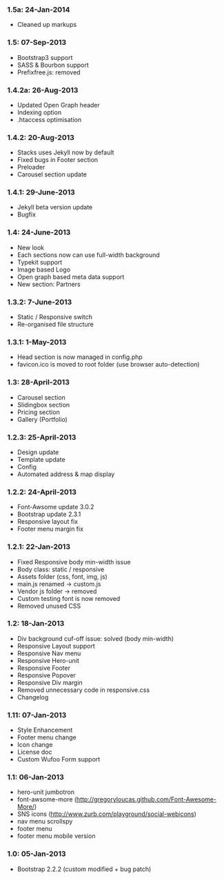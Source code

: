 ### 1.5a: 24-Jan-2014
* Cleaned up markups


### 1.5: 07-Sep-2013
* Bootstrap3 support
* SASS & Bourbon support
* Prefixfree.js: removed


### 1.4.2a: 26-Aug-2013
* Updated Open Graph header
* Indexing option
* .htaccess optimisation


### 1.4.2: 20-Aug-2013
* Stacks uses Jekyll now by default
* Fixed bugs in Footer section
* Preloader
* Carousel section update


### 1.4.1: 29-June-2013
* Jekyll beta version update
* Bugfix


### 1.4: 24-June-2013
* New look
* Each sections now can use full-width background
* Typekit support
* Image based Logo
* Open graph based meta data support
* New section: Partners


### 1.3.2: 7-June-2013
* Static / Responsive switch
* Re-organised file structure


### 1.3.1: 1-May-2013
* Head section is now managed in config.php
* favicon.ico is moved to root folder (use browser auto-detection)


### 1.3: 28-April-2013
* Carousel section
* Slidingbox section
* Pricing section
* Gallery (Portfolio)


### 1.2.3: 25-April-2013
* Design update
* Template update
* Config
* Automated address & map display


### 1.2.2: 24-April-2013
* Font-Awsome update 3.0.2
* Bootstrap update 2.3.1
* Responsive layout fix
* Footer menu margin fix


### 1.2.1: 22-Jan-2013
* Fixed Responsive body min-width issue
* Body class: static / responsive
* Assets folder (css, font, img, js)
* main.js renamed -> custom.js
* Vendor js folder -> removed
* Custom testing font is now removed
* Removed unused CSS


### 1.2: 18-Jan-2013
* Div background cuf-off issue: solved (body min-width)
* Responsive Layout support
* Responsive Nav menu
* Responsive Hero-unit
* Responsive Footer
* Responsive Popover
* Responsive Div margin
* Removed unnecessary code in responsive.css 
* Changelog


### 1.11: 07-Jan-2013
* Style Enhancement
* Footer menu change
* Icon change
* License doc
* Custom Wufoo Form support


### 1.1: 06-Jan-2013
* hero-unit jumbotron
* font-awsome-more (http://gregoryloucas.github.com/Font-Awesome-More/)
* SNS icons (http://www.zurb.com/playground/social-webicons)
* nav menu scrollspy
* footer menu
* footer menu mobile version 


### 1.0: 05-Jan-2013
* Bootstrap 2.2.2 (custom modified + bug patch)
